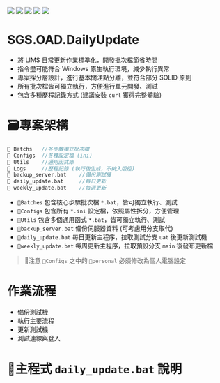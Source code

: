 ![](https://img.shields.io/badge/SGS-OAD-orange) 
![](https://img.shields.io/badge/proj-Daily--Update-purple)
![](https://img.shields.io/badge/ChatGPT-412991?logo=openai)
![](https://img.shields.io/badge/Claude-191919?logo=anthropic) 
![](https://img.shields.io/badge/GitHub_Copilot-555?logo=githubcopilot)

# SGS.OAD.DailyUpdate

- 將 LIMS 日常更新作業標準化，開發批次檔節省時間
- 指令盡可能符合 Windows 原生執行環境，減少執行異常
- 專案採分層設計，進行基本關注點分離，並符合部分 SOLID 原則
- 所有批次檔皆可獨立執行，方便進行單元開發、測試
- 包含多種歷程記錄方式 (建議安裝 `curl` 獲得完整體驗)

# 🗃️專案架構

```c
📁 Batchs   //各步驟獨立批次檔
📁 Configs  //各種設定檔 (ini)
📁 Utils    //通用函式庫
📁 Logs     //歷程記錄 (執行後生成，不納入版控)
📄 backup_server.bat    //備份測試機
📄 daily_update.bat     //每日更新
📄 weekly_update.bat    //每週更新
```
- `📁Batches` 包含核心步驟批次檔 `*.bat`，皆可獨立執行、測試
- `📁Configs` 包含所有 `*.ini` 設定檔，依照屬性拆分，方便管理
- `📁Utils` 包含多個通用函式 `*.bat`，皆可獨立執行、測試
- `📄backup_server.bat` 備份伺服器資料 (可考慮用分支取代)
- `📄daily_update.bat` 每日更新主程序，拉取測試分支 `uat` 後更新測試機
- `📄weekly_update.bat` 每周更新主程序，拉取預設分支 `main` 後發布更新檔

>🚨注意 `📁Configs` 之中的 `📄personal` 必須修改為個人電腦設定

# 作業流程

- 備份測試機
- 執行主要流程
- 更新測試機
- 測試連線與登入

# 📄主程式 `daily_update.bat` 說明